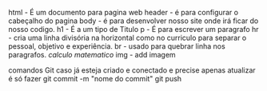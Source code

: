 html - É um documento para pagina web 
header - é para configurar o cabeçalho do pagina 
body - é para desenvolver nosso site onde irá ficar do nosso codigo.
h1 - É a um tipo de Titulo 
p - É para escrever um paragrafo
hr - cria uma linha divisória na horizontal como no curriculo para separar o pessoal, objetivo e experiência.
br - usado para quebrar linha nos paragrafos.
<var> calculo matematico </var>
img - add imagem 

comandos Git
caso já esteja criado e conectado e precise apenas atualizar é só fazer 
git commit -m "nome do commit"
git push